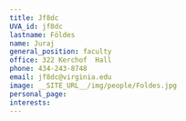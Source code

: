 ```yaml
---
title: Jf8dc
UVA_id: jf8dc
lastname: Földes
name: Juraj
general_position: faculty
office: 322 Kerchof  Hall
phone: 434-243-8748
email: jf8dc@virginia.edu
image: __SITE_URL__/img/people/Foldes.jpg
personal_page: 
interests: 
---
```


